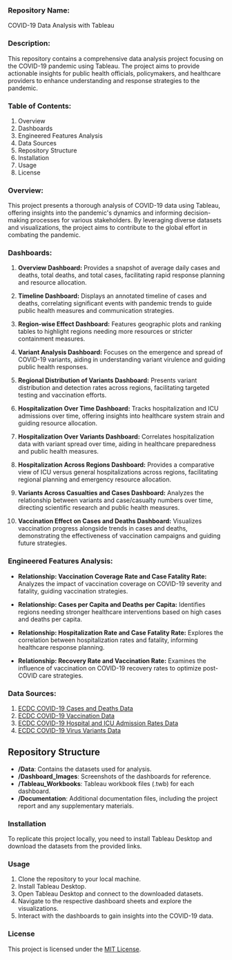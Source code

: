 ### Repository Name: 
COVID-19 Data Analysis with Tableau

### Description:
This repository contains a comprehensive data analysis project focusing on the COVID-19 pandemic using Tableau. The project aims to provide actionable insights for public health officials, policymakers, and healthcare providers to enhance understanding and response strategies to the pandemic.

### Table of Contents:
1. Overview
2. Dashboards
3. Engineered Features Analysis
4. Data Sources
5. Repository Structure
6. Installation
7. Usage
8. License

### Overview:
This project presents a thorough analysis of COVID-19 data using Tableau, offering insights into the pandemic's dynamics and informing decision-making processes for various stakeholders. By leveraging diverse datasets and visualizations, the project aims to contribute to the global effort in combating the pandemic.

### Dashboards:
1. **Overview Dashboard:** Provides a snapshot of average daily cases and deaths, total deaths, and total cases, facilitating rapid response planning and resource allocation.
   
2. **Timeline Dashboard:** Displays an annotated timeline of cases and deaths, correlating significant events with pandemic trends to guide public health measures and communication strategies.
   
3. **Region-wise Effect Dashboard:** Features geographic plots and ranking tables to highlight regions needing more resources or stricter containment measures.
   
4. **Variant Analysis Dashboard:** Focuses on the emergence and spread of COVID-19 variants, aiding in understanding variant virulence and guiding public health responses.
   
5. **Regional Distribution of Variants Dashboard:** Presents variant distribution and detection rates across regions, facilitating targeted testing and vaccination efforts.
   
6. **Hospitalization Over Time Dashboard:** Tracks hospitalization and ICU admissions over time, offering insights into healthcare system strain and guiding resource allocation.
   
7. **Hospitalization Over Variants Dashboard:** Correlates hospitalization data with variant spread over time, aiding in healthcare preparedness and public health measures.
   
8. **Hospitalization Across Regions Dashboard:** Provides a comparative view of ICU versus general hospitalizations across regions, facilitating regional planning and emergency resource allocation.
   
9. **Variants Across Casualties and Cases Dashboard:** Analyzes the relationship between variants and case/casualty numbers over time, directing scientific research and public health measures.
   
10. **Vaccination Effect on Cases and Deaths Dashboard:** Visualizes vaccination progress alongside trends in cases and deaths, demonstrating the effectiveness of vaccination campaigns and guiding future strategies.

### Engineered Features Analysis:
- **Relationship: Vaccination Coverage Rate and Case Fatality Rate:** Analyzes the impact of vaccination coverage on COVID-19 severity and fatality, guiding vaccination strategies.
   
- **Relationship: Cases per Capita and Deaths per Capita:** Identifies regions needing stronger healthcare interventions based on high cases and deaths per capita.
   
- **Relationship: Hospitalization Rate and Case Fatality Rate:** Explores the correlation between hospitalization rates and fatality, informing healthcare response planning.
   
- **Relationship: Recovery Rate and Vaccination Rate:** Examines the influence of vaccination on COVID-19 recovery rates to optimize post-COVID care strategies.

### Data Sources:
1. [ECDC COVID-19 Cases and Deaths Data](https://www.ecdc.europa.eu/en/publications-data/data-daily-new-cases-covid-19-eueea-country)
2. [ECDC COVID-19 Vaccination Data](https://www.ecdc.europa.eu/en/publications-data/data-covid-19-vaccination-eu-eea)
3. [ECDC COVID-19 Hospital and ICU Admission Rates Data](https://www.ecdc.europa.eu/en/publications-data/download-data-hospital-and-icuadmission-rates-and-current-occupancy-covid-19)
4. [ECDC COVID-19 Virus Variants Data](https://www.ecdc.europa.eu/en/publications-data/data-virus-variants-covid-19-eueea)

## Repository Structure
- **/Data**: Contains the datasets used for analysis.
- **/Dashboard_Images**: Screenshots of the dashboards for reference.
- **/Tableau_Workbooks**: Tableau workbook files (.twb) for each dashboard.
- **/Documentation**: Additional documentation files, including the project report and any supplementary materials.
  
### Installation
To replicate this project locally, you need to install Tableau Desktop and download the datasets from the provided links.

### Usage
1. Clone the repository to your local machine.
2. Install Tableau Desktop.
3. Open Tableau Desktop and connect to the downloaded datasets.
4. Navigate to the respective dashboard sheets and explore the visualizations.
5. Interact with the dashboards to gain insights into the COVID-19 data.

### License
This project is licensed under the [MIT License](LICENSE).
